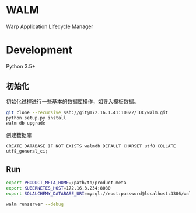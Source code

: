 # WALM

Warp Application Lifecycle Manager

# Development

Python 3.5+

## 初始化

初始化过程进行一些基本的数据库操作，如导入模板数据。

```bash
git clone --recursive ssh://git@172.16.1.41:10022/TDC/walm.git
python setup.py install
walm db upgrade
```

创建数据库

```mysql
CREATE DATABASE IF NOT EXISTS walmdb DEFAULT CHARSET utf8 COLLATE utf8_general_ci;
```

## Run

```bash
export PRODUCT_META_HOME=/path/to/product-meta
export KUBERNETES_HOST=172.16.3.234:8080
export SQLALCHEMY_DATABASE_URI=mysql://root:password@localhost:3306/walmdb?charset=utf8

walm runserver --debug
```